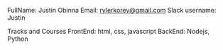 FullName: Justin Obinna
Email: rylerkorey@gmail.com
Slack username: Justin

Tracks and Courses
FrontEnd: html, css, javascript
BackEnd: Nodejs, Python